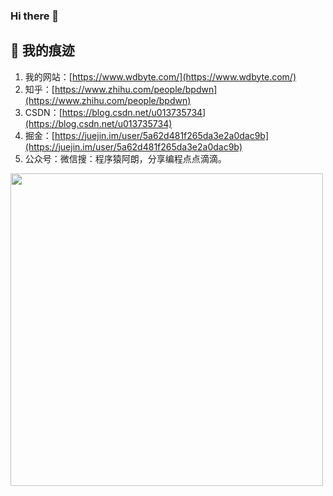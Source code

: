 ### Hi there 👋 
<!--
![](https://github-readme-stats.vercel.app/api?username=niumoo&show_icons=true&theme=Gradient)
-->
## 🏃 我的痕迹

1. 我的网站：[https://www.wdbyte.com/](https://www.wdbyte.com/)
2. 知乎：[https://www.zhihu.com/people/bpdwn](https://www.zhihu.com/people/bpdwn)
3. CSDN：[https://blog.csdn.net/u013735734](https://blog.csdn.net/u013735734)
4. 掘金：[https://juejin.im/user/5a62d481f265da3e2a0dac9b](https://juejin.im/user/5a62d481f265da3e2a0dac9b)
5. 公众号：微信搜：程序猿阿朗，分享编程点点滴滴。

<img width="500px" src="https://user-images.githubusercontent.com/26371673/129650527-af626ed7-fbef-4b46-b332-29155144243a.png">
